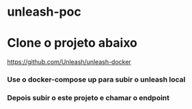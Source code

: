 # unleash-poc
# Clone o projeto abaixo
https://github.com/Unleash/unleash-docker
### Use o docker-compose up para subir o unleash local
### Depois subir o este projeto e chamar o endpoint